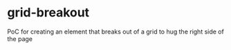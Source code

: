 # grid-breakout

PoC for creating an element that breaks out of a grid to hug the right side of the page
